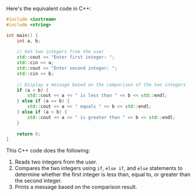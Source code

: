  Here's the equivalent code in C++:

```cpp
#include <iostream>
#include <string>

int main() {
    int a, b;
    
    // Get two integers from the user
    std::cout << "Enter first integer: ";
    std::cin >> a;
    std::cout << "Enter second integer: ";
    std::cin >> b;
    
    // Display a message based on the comparison of the two integers
    if (a < b) {
        std::cout << a << " is less than " << b << std::endl;
    } else if (a == b) {
        std::cout << a << " equals " << b << std::endl;
    } else if (a > b) {
        std::cout << a << " is greater than " << b << std::endl;
    }
    
    return 0;
}
```

This C++ code does the following:
1. Reads two integers from the user.
2. Compares the two integers using `if`, `else if`, and `else` statements to determine whether the first integer is less than, equal to, or greater than the second integer.
3. Prints a message based on the comparison result.
